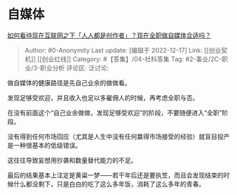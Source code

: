 # 自媒体
[如何看待现在互联网之下「人人都是创作者」？现在全职做自媒体合适吗？](https://www.zhihu.com/question/572725490/answer/2804880074)

> Author: #0-Anonymity
> Last update: [编辑于 2022-12-17]
> Link: [[创业契机]] [[创业红线]]
> Category: #【答集】/04-社科答集
> Tag: #2-事业/2C-职业/3-职业分析
> 评论区:
> 泛讨论:

做自媒体的健康路径是先自己业余的做做看。

发现足够受欢迎，并且收入也足以多雇佣人的时候，再考虑全职与否。

在没有前面这个“自己业余做做，发现足够受欢迎”的阶段，不要随便进入“全职”阶段。

没有得到任何市场回应（尤其是人生中没有任何赢得市场接受的经验）就盲目投产是一种很基本的低级错误。

这往往导致妄想用抄袭和数量替代能力的不足。

最后的结果基本上注定是黄粱一梦——若干年后还是要执笠，而且会发现结束的时候什么都没剩下，只是白白的吃了这么多年饭，消耗了这么多年的青春。

